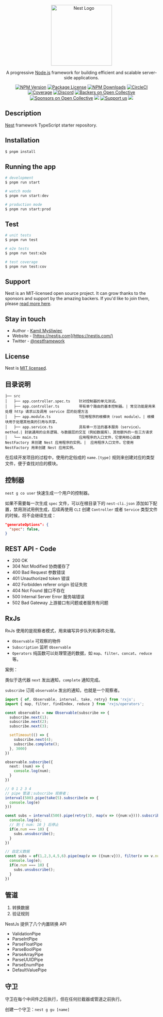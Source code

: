<p align="center">
  <a href="http://nestjs.com/" target="blank"><img src="https://nestjs.com/img/logo-small.svg" width="200" alt="Nest Logo" /></a>
</p>

[circleci-image]: https://img.shields.io/circleci/build/github/nestjs/nest/master?token=abc123def456
[circleci-url]: https://circleci.com/gh/nestjs/nest

  <p align="center">A progressive <a href="http://nodejs.org" target="_blank">Node.js</a> framework for building efficient and scalable server-side applications.</p>
    <p align="center">
<a href="https://www.npmjs.com/~nestjscore" target="_blank"><img src="https://img.shields.io/npm/v/@nestjs/core.svg" alt="NPM Version" /></a>
<a href="https://www.npmjs.com/~nestjscore" target="_blank"><img src="https://img.shields.io/npm/l/@nestjs/core.svg" alt="Package License" /></a>
<a href="https://www.npmjs.com/~nestjscore" target="_blank"><img src="https://img.shields.io/npm/dm/@nestjs/common.svg" alt="NPM Downloads" /></a>
<a href="https://circleci.com/gh/nestjs/nest" target="_blank"><img src="https://img.shields.io/circleci/build/github/nestjs/nest/master" alt="CircleCI" /></a>
<a href="https://coveralls.io/github/nestjs/nest?branch=master" target="_blank"><img src="https://coveralls.io/repos/github/nestjs/nest/badge.svg?branch=master#9" alt="Coverage" /></a>
<a href="https://discord.gg/G7Qnnhy" target="_blank"><img src="https://img.shields.io/badge/discord-online-brightgreen.svg" alt="Discord"/></a>
<a href="https://opencollective.com/nest#backer" target="_blank"><img src="https://opencollective.com/nest/backers/badge.svg" alt="Backers on Open Collective" /></a>
<a href="https://opencollective.com/nest#sponsor" target="_blank"><img src="https://opencollective.com/nest/sponsors/badge.svg" alt="Sponsors on Open Collective" /></a>
  <a href="https://paypal.me/kamilmysliwiec" target="_blank"><img src="https://img.shields.io/badge/Donate-PayPal-ff3f59.svg"/></a>
    <a href="https://opencollective.com/nest#sponsor"  target="_blank"><img src="https://img.shields.io/badge/Support%20us-Open%20Collective-41B883.svg" alt="Support us"></a>
  <a href="https://twitter.com/nestframework" target="_blank"><img src="https://img.shields.io/twitter/follow/nestframework.svg?style=social&label=Follow"></a>
</p>
  <!--[![Backers on Open Collective](https://opencollective.com/nest/backers/badge.svg)](https://opencollective.com/nest#backer)
  [![Sponsors on Open Collective](https://opencollective.com/nest/sponsors/badge.svg)](https://opencollective.com/nest#sponsor)-->

## Description

[Nest](https://github.com/nestjs/nest) framework TypeScript starter repository.

## Installation

```bash
$ pnpm install
```

## Running the app

```bash
# development
$ pnpm run start

# watch mode
$ pnpm run start:dev

# production mode
$ pnpm run start:prod
```

## Test

```bash
# unit tests
$ pnpm run test

# e2e tests
$ pnpm run test:e2e

# test coverage
$ pnpm run test:cov
```

## Support

Nest is an MIT-licensed open source project. It can grow thanks to the sponsors and support by the amazing backers. If you'd like to join them, please [read more here](https://docs.nestjs.com/support).

## Stay in touch

- Author - [Kamil Myśliwiec](https://kamilmysliwiec.com)
- Website - [https://nestjs.com](https://nestjs.com/)
- Twitter - [@nestframework](https://twitter.com/nestframework)

## License

Nest is [MIT licensed](LICENSE).

## 目录说明

```tree
├── src
│   ├── app.controller.spec.ts    针对控制器的单元测试。
│   ├── app.controller.ts         带有单个路由的基本控制器。| 常见功能是用来处理 http 请求以及调用 service 层的处理方法
│   ├── app.module.ts             T应用程序的根模块（root module）。| 根模块用于处理其他类的引用与共享。
│   ├── app.service.ts            具有单一方法的基本服务（service）。 method.| 封装通用的业务逻辑、与数据层的交互（例如数据库）、其他额外的一些三方请求
│   └── main.ts                   应用程序的入口文件，它使用核心函数 NestFactory 来创建 Nest 应用程序的实例。|	应用程序入口文件。它使用 NestFactory 用来创建 Nest 应用实例。
```

在后续开发项目的过程中，使用约定俗成的 `name.[type]` 规则来创建对应的类型文件，便于查找对应的模块。

## 控制器

`nest g co user` 快速生成一个用户的控制器。

如果不需要每一次生成 `spec` 文件，可以在根目录下的 `nest-cli.json` 添加如下配置，禁用测试用例生成，后续再使用 `CLI` 创建 `Controller` 或者 `Service` 类型文件的时候，将不会继续生成：

```json
"generateOptions": {
  "spec": false,
}
```

## REST API - Code

- 200 OK
- 304 Not Modified 协商缓存了
- 400 Bad Request 参数错误
- 401 Unauthorized token 错误
- 402 Forbidden referer origin 验证失败
- 404 Not Found 接口不存在
- 500 Internal Server Error 服务端错误
- 502 Bad Gateway 上游接口有问题或者服务有问题

## RxJs

RxJs 使用的是观察者模式，用来编写异步队列和事件处理。

- `Observable` 可观察的物件
- `Subscription` 监听 `Observable`
- `Operators` 纯函数可以处理管道的数据，如 `map`、`filter`、`concat`、`reduce` 等。

案例：

类似于迭代器 `next` 发出通知，`complete` 通知完成。

`subscribe` 订阅 `observable` 发出的通知，也就是一个观察者。

```ts
import { of, Observable, interval, take, retry} from 'rxjs';
import { map, filter, findIndex, reduce } from 'rxjs/operators';

const observable = new Observable(subscribe => {
  subscribe.next(1);
  subscribe.next(2);
  subscribe.next(3);

  setTimeout(() => {
    subscribe.next(4);
    subscribe.complete();
  }, 3000)
})

observable.subscribe({
  next: (num) => {
    console.log(num);
  }
})

// 0 1 2 3 4
// pipe 管道；subscribe 观察者；
interval(500).pipe(take(5).subscribe(e => {
  console.log(e)
}))

const subs = interval(500).pipe(retry(3), map(v => ({num:v}))).subscribe(e => {
  console.log(e);
  // 到 { num: 10 } 后停止
  if(e.num === 10) {
    subs.unsubscribe();
  }
})

// 自定义数据
const subs = of(1,2,3,4,5,6).pipe(map(v => ({num:v})), filter(v => v.num % 2 == 0)).subscribe(e => {
  console.log(e);
  if(e.num === 10) {
    subs.unsubscribe();
  }
})
```

## 管道

1. 转换数据
2. 验证规则

NestJs 提供了八个内置转换 API

- ValidationPipe
- ParseIntPipe
- ParseFloatPipe
- ParseBoolPipe
- ParseArrayPipe
- ParseUUIDPipe
- ParseEnumPipe
- DefaultValuePipe

## 守卫

守卫在每个中间件之后执行，但在任何拦截器或管道之前执行。

创建一个守卫：`nest g gu [name]`
